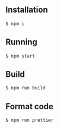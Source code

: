## Installation

```
$ npm i
```

## Running

```
$ npm start
```

## Build

```
$ npm run build
```

## Format code

```
$ npm run prettier
```
